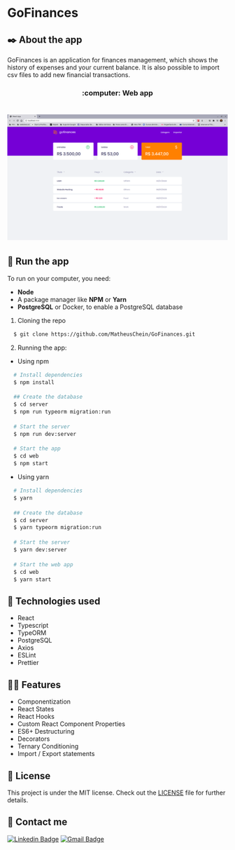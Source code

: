 
# GoFinances

## :black_nib: About the app

GoFinances is an application for finances management, which shows the history of expenses and your current balance. It is also possible to import csv files to add new financial transactions.

<h3 align="center"> :computer: Web app </h3>

<h1 align="center">
    <img alt="Web" src=".github/print.png" width="900px">
</h1>

## :rocket: Run the app

To run on your computer, you need:
  - **Node**
  - A package manager like **NPM** or **Yarn**
  - **PostgreSQL** or Docker, to enable a PostgreSQL database

1. Cloning the repo

```sh
  $ git clone https://github.com/MatheusChein/GoFinances.git
```

2. Running the app:
  - Using npm

```sh
  # Install dependencies
  $ npm install

  ## Create the database
  $ cd server
  $ npm run typeorm migration:run

  # Start the server
  $ npm run dev:server

  # Start the app
  $ cd web
  $ npm start
```
 - Using yarn

```sh
  # Install dependencies
  $ yarn

  ## Create the database
  $ cd server
  $ yarn typeorm migration:run

  # Start the server
  $ yarn dev:server

  # Start the web app
  $ cd web
  $ yarn start
```
## :toolbox: Technologies used

<ul>
<li>React</li>
<li>Typescript</li>
<li>TypeORM</li>
<li>PostgreSQL</li>
<li>Axios</li>
<li>ESLint</li>
<li>Prettier</li>
</ul>

## :man_technologist: Features

<ul>
<li>Componentization</li>
<li>React States</li>
<li>React Hooks</li>
<li>Custom React Component Properties</li>
<li>ES6+ Destructuring</li>
<li>Decorators</li>
<li>Ternary Conditioning</li>
<li>Import / Export statements</li>
</ul>

## :memo: License

This project is under the MIT license. Check out the [LICENSE](LICENSE.md) file for further details.

## :briefcase: Contact me <br>

[![Linkedin Badge](https://img.shields.io/badge/-MatheusChein-blue?style=flat-square&logo=Linkedin&logoColor=white&link=https://www.linkedin.com/in/matheus-chein/)](https://www.linkedin.com/in/matheus-chein/) 
[![Gmail Badge](https://img.shields.io/badge/-matheuschein@gmail.com-c14438?style=flat-square&logo=Gmail&logoColor=white&link=mailto:matheuschein@gmail.com)](mailto:matheuschein@gmail.com)
